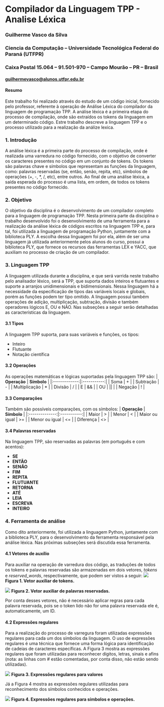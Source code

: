 
# Compilador da Linguagem TPP - Analise Léxica
### Guilherme Vasco da Silva
### Ciencia da Computação – Universidade Tecnológica Federal do Paraná (UTFPR)
### Caixa Postal 15.064 – 91.501-970 – Campo Mourão – PR – Brasil

#### guilhermevasco@alunos.utfpr.edu.br

#### Resumo
Este trabalho foi realizado através do estudo de um código inicial, fornecido pelo professor, referente à operação de Análise Léxica do compilador da linguagem de programação TPP. A análise léxica é a primeira etapa do processo de compilação, onde são extraídos os tokens da linguagem em um determinado código. Estre trabalho descreve a linguagem TPP e o processo utilizado para a realização da análize lexica.

### 1. Introdução
A análise léxica é a primeira parte do processo de compilação, onde é realizada uma varredura no código fornecido, com o objetivo de converter os caracteres presentes no código em um conjunto de tokens. Os tokens são palavras chave e símbolos que representam as funções da linguagem, como: palavras reservadas (se, então, senão, repita, etc), símbolos de operações (+, -, *, /, etc), entre outros. Ao final de uma análise léxica, a saída esperada do processo é uma lista, em ordem, de todos os tokens presentes no código fornecido.

### 2. Objetivo
O objetivo da disciplina é o desenvolvimento de um compilador completo para a linguagem de programação TPP. Nesta primeira parte da disciplina o trabalho desenvolvido foi o desenvolvimento de uma ferramenta para a realização da análise léxica de códigos escritos na linguagem TPP e, para tal, foi utilizada a linguagem de programação Python, juntamente com a biblioteca PLY. A escolha dessa linguagem foi por ela, além de ser uma linguagem já utilizada anteriormente pelos alunos do curso, possui a biblioteca PLY, que fornece os recursos das ferramentas LEX e YACC, que auxiliam no processo de criação de um compilador.

### 3. Linguagem TPP
A linguagem utilizada durante a disciplina, e que será varrida neste trabalho pelo analisador léxico, será a TPP, que suporta dados inteiros e flutuantes e suporte a arranjos unidimensionais e bidimensionais. Nessa linguagem há a necessidade da especificação de tipos das variáveis locais e globais, porém as funções podem ter tipo omitido. A linguagem possui também operações de adição, multiplicação, subtração, divisão e também operadores lógicos E, OU e NÃO. Nas subseções a seguir serão detalhadas as características da linguagem.

#### 3.1 Tipos
A linguagem TPP suporta, para suas variáveis e funções, os tipos:
- Inteiro
- Flutuante
- Notação científica

#### 3.2 Operações
As operações matemáticas e lógicas suportadas pela linguagem TPP são:
|  **Operação** | **Símbolo** |
|:-------------:|:-----------:|
|      Soma     |      +      |
|   Subtração   |      -      |
| Multiplicação |      *      |
|    Divisão    |      /      |
|       E       |      &&     |
|       OU      |     \|\|    |
|    Negação    |      !      |

#### 3.3 Comparações
Também são possíveis comparações, com os símbolos:
|  **Operação**  | **Símbolo** |
|:--------------:|:-----------:|
|      Maior     |      >      |
|      Menor     |      <      |
| Maior ou igual |      >=     |
| Menor ou igual |      <=     |
|    Diferença   |      <>     |

#### 3.4 Palavras reservadas
Na linguagem TPP, são reservadas as palavras (em português e com acentos):
- **SE**
- **ENTÃO**
- **SENÃO**
- **FIM**
- **REPITA**
- **FLUTUANTE**
- **RETORNA**
- **ATÉ**
- **LEIA**
- **ESCREVA**
- **INTEIRO**

### 4. Ferramenta de análise
Como dito anteriormente, foi utilizada a linguagem Python, juntamente com a biblioteca PLY, para o desenvolvimento da ferramenta responsável pela análise léxica. Nas próximas subseções será discutida essa ferramenta.

#### 4.1 Vetores de auxílio
Para auxiliar na operação de varredura dos código, as traduções de todos os tokens e palavras reservadas são armazenadas em dois vetores, *tokens* e *reserved_words*, respectivamente, que podem ser vistos a seguir:
![](https://raw.githubusercontent.com/GuilherveMasco/Compiladores_2022/main/BCC__BCC36B__P1__Guilherme_Vasco_1603019/relatorio/img/tokens.PNG)
**Figura 1. Vetor auxiliar de tokens.**

![](https://raw.githubusercontent.com/GuilherveMasco/Compiladores_2022/main/BCC__BCC36B__P1__Guilherme_Vasco_1603019/relatorio/img/palavras.PNG)
**Figura 2. Vetor auxiliar de palavras reservadas.**

Por conta desses vetores, não é necessário aplicar regras para cada palavra reservada, pois se o token lido não for uma palavra reservada ele é, automaticamente, um ID.

#### 4.2 Expressões regulares
Para a realização do processo de varregura foram utilizadas expressões regulares para cada um dos símbolos da linguagem. O uso de expressões regulares é uma técnica que fornece uma forma lógica para identificação de cadeias de caracteres específicas. A Figura 3 mostra as expressões regulares que foram utilizadas para reconhecer dígitos, letras, sinais e afins (nota: as linhas com # estão comentadas, por conta disso, não estão sendo utilizadas).

![](https://raw.githubusercontent.com/GuilherveMasco/Compiladores_2022/main/BCC__BCC36B__P1__Guilherme_Vasco_1603019/relatorio/img/expressoes-2.PNG)
**Figura 3. Expressões regulares para valores**

Já a Figura 4 mostra as expressões regulares utilizadas para reconhecimento dos símbolos conhecidos e operações.

![](https://raw.githubusercontent.com/GuilherveMasco/Compiladores_2022/main/BCC__BCC36B__P1__Guilherme_Vasco_1603019/relatorio/img/expressoes.PNG)
**Figura 4. Expressões regulares para símbolos e operações.**

